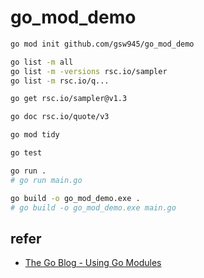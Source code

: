 # go_mod_demo

```bash
go mod init github.com/gsw945/go_mod_demo

go list -m all
go list -m -versions rsc.io/sampler
go list -m rsc.io/q...

go get rsc.io/sampler@v1.3

go doc rsc.io/quote/v3

go mod tidy
```

```bash
go test

go run .
# go run main.go

go build -o go_mod_demo.exe .
# go build -o go_mod_demo.exe main.go
```

## refer
- [The Go Blog - Using Go Modules](https://blog.golang.org/using-go-modules)
